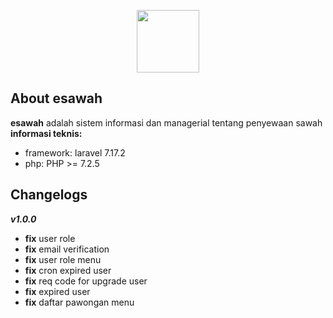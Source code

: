 <p align="center"><img src="https://www.esawah.my.id/logo/esawah-logo.png" width="100"></p>

## About esawah

<b>esawah</b> adalah sistem informasi dan managerial tentang penyewaan sawah
<br><b>informasi teknis:</b>
<ul>
<li>framework: laravel 7.17.2</li>
<li>php: PHP >= 7.2.5</li>
</ul>

## Changelogs
<b><i>v1.0.0</i></b>
<ul>
<li><b>fix</b> user role</li>
<li><b>fix</b> email verification</li>
<li><b>fix</b> user role menu</li>
<li><b>fix</b> cron expired user</li>
<li><b>fix</b> req code for upgrade user</li>
<li><b>fix</b> expired user</li>
<li><b>fix</b> daftar pawongan menu</li>
</ul>

